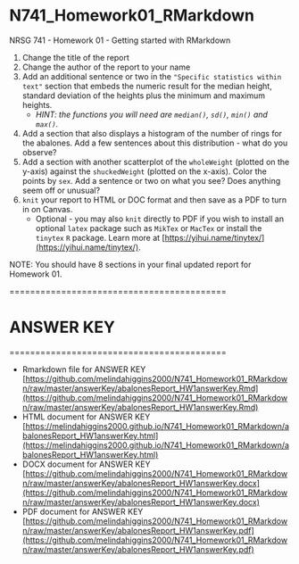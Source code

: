 # N741_Homework01_RMarkdown

NRSG 741 - Homework 01 - Getting started with RMarkdown

1. Change the title of the report
2. Change the author of the report to your name
3. Add an additional sentence or two in the `"Specific statistics within text"` section that embeds the numeric result for the median height, standard deviation of the heights plus the minimum and maximum heights.
    - _HINT: the functions you will need are `median()`, `sd()`, `min()` and `max()`._
4. Add a section that also displays a histogram of the number of rings for the abalones. Add a few sentences about this distribution - what do you observe?
5. Add a section with another scatterplot of the `wholeWeight` (plotted on the y-axis) against the `shuckedWeight` (plotted on the x-axis). Color the points by `sex`. Add a sentence or two on what you see? Does anything seem off or unusual?
6. `knit` your report to HTML or DOC format and then save as a PDF to turn in on Canvas. 
    - Optional - you may also `knit` directly to PDF if you wish to install an optional `latex` package such as `MikTex` or `MacTex` or install the `tinytex` `R` package. Learn more at [https://yihui.name/tinytex/](https://yihui.name/tinytex/).

NOTE: You should have 8 sections in your final updated report for Homework 01.

==========================================
# ANSWER KEY
==========================================

* Rmarkdown file for ANSWER KEY [https://github.com/melindahiggins2000/N741_Homework01_RMarkdown/raw/master/answerKey/abalonesReport_HW1answerKey.Rmd](https://github.com/melindahiggins2000/N741_Homework01_RMarkdown/raw/master/answerKey/abalonesReport_HW1answerKey.Rmd)
* HTML document for ANSWER KEY [https://melindahiggins2000.github.io/N741_Homework01_RMarkdown/abalonesReport_HW1answerKey.html](https://melindahiggins2000.github.io/N741_Homework01_RMarkdown/abalonesReport_HW1answerKey.html)
* DOCX document for ANSWER KEY [https://github.com/melindahiggins2000/N741_Homework01_RMarkdown/raw/master/answerKey/abalonesReport_HW1answerKey.docx](https://github.com/melindahiggins2000/N741_Homework01_RMarkdown/raw/master/answerKey/abalonesReport_HW1answerKey.docx)
* PDF document for ANSWER KEY [https://github.com/melindahiggins2000/N741_Homework01_RMarkdown/raw/master/answerKey/abalonesReport_HW1answerKey.pdf](https://github.com/melindahiggins2000/N741_Homework01_RMarkdown/raw/master/answerKey/abalonesReport_HW1answerKey.pdf)





